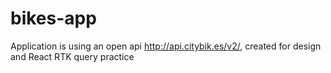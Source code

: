 # bikes-app
Application is using an open api http://api.citybik.es/v2/, created for design and React RTK query practice
